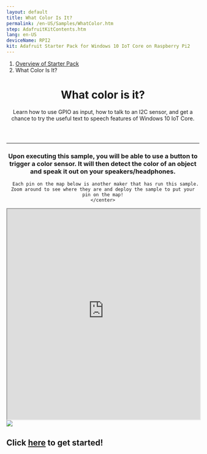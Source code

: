 ```yaml
---
layout: default
title: What Color Is It?
permalink: /en-US/Samples/WhatColor.htm
step: AdafruitKitContents.htm
lang: en-US
deviceName: RPI2
kit: Adafruit Starter Pack for Windows 10 IoT Core on Raspberry Pi2
---
```


<div class="row">
  <div class="col-xs-24">
    <ol class="breadcrumb">
      <li><a href="{{site.baseurl}}/{{page.lang}}/win10/AdafruitMakerKit.htm">Overview of Starter Pack</a></li>
      <li class="active">What Color Is It?</li>
    </ol>
    <header class="page-title-header">
      <h1 class="page-title">What color is it?</h1>
      <div class="page-subtitle">Learn how to use GPIO as input, how to talk to an I2C sensor, and get a chance to try the useful text to speech features of Windows 10 IoT Core.</div>
    </header>
  </div>
</div>

<hr/>

<div class="row">
  <div class="col-xs-24">
    <center>
      <h3>Upon executing this sample, you will be able to use a button to trigger a color sensor. It will then detect the color of an object and speak it out on your speakers/headphones.</h3>
      
      Each pin on the map below is another maker that has run this sample. Zoom around to see where they are and deploy the sample to put your pin on the map!
    </center>
  </div>
</div>

<iframe class="maker-kit" src="https://adafruitsample.azurewebsites.net/cardViewer?lesson=205" width="100%" height="550px" scrolling="no"></iframe>

<div class="row projectRow">
  <div class="col-md-12 col-xs-24">
    <img src="{{site.baseurl}}/Resources/images/AdafruitStarterPack/WhatColor.jpg">
  </div>
  <div class="col-md-12 col-xs-24">
    <h2 class="text-center thin-header">Click <a target="_blank" href="https://www.hackster.io/windows-iot/what-color-is-it">here</a> to get started!</h2>
  </div>
</div>



